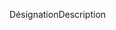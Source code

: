 <span data-ttu-id="a8b40-101">Désignation</span><span class="sxs-lookup"><span data-stu-id="a8b40-101">Description</span></span>
